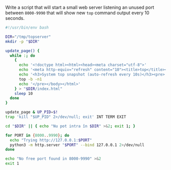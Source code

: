 Write a script that will start a small web server listening an unused port between `8000-9990` that will show new `top` command output every 10 seconds.

```bash
#!/usr/bin/env bash

DIR="/tmp/topserver"
mkdir -p "$DIR"

update_page() {
  while :; do
    {
      echo '<!doctype html><html><head><meta charset="utf-8">'
      echo '<meta http-equiv="refresh" content="10"><title>top</title></head><body>'
      echo '<h3>System top snapshot (auto-refresh every 10s)</h3><pre>'
      top -b -n1
      echo '</pre></body></html>'
    } > "$DIR/index.html"
    sleep 10
  done
}

update_page & UP_PID=$!
trap 'kill "$UP_PID" 2>/dev/null; exit' INT TERM EXIT

cd "$DIR" || { echo "Nu pot intra în $DIR" >&2; exit 1; }

for PORT in {8000..9990}; do
  echo "Trying http://127.0.0.1:$PORT"
  python3 -m http.server "$PORT" --bind 127.0.0.1 2>/dev/null
done

echo "No free port found in 8000-9990" >&2
exit 1


```
